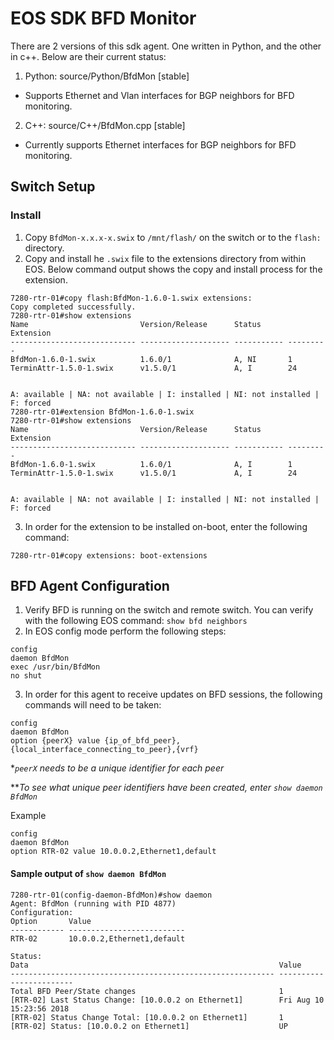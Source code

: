 # EOS SDK BFD Monitor
There are 2 versions of this sdk agent.  One written in Python, and the other in c++.  Below are their current status:
1. Python: source/Python/BfdMon [stable]
- Supports Ethernet and Vlan interfaces for BGP neighbors for BFD monitoring.
2. C++: source/C++/BfdMon.cpp [stable]
- Currently supports Ethernet interfaces for BGP neighbors for BFD monitoring.


## Switch Setup 

### Install
1. Copy `BfdMon-x.x.x-x.swix` to `/mnt/flash/` on the switch or to the `flash:` directory.
2. Copy and install he `.swix` file to the extensions directory from within EOS.  Below command output shows the copy and install process for the extension.
```
7280-rtr-01#copy flash:BfdMon-1.6.0-1.swix extensions:
Copy completed successfully.
7280-rtr-01#show extensions
Name                         Version/Release      Status      Extension
---------------------------- -------------------- ----------- ---------
BfdMon-1.6.0-1.swix          1.6.0/1              A, NI       1
TerminAttr-1.5.0-1.swix      v1.5.0/1             A, I        24


A: available | NA: not available | I: installed | NI: not installed | F: forced
7280-rtr-01#extension BfdMon-1.6.0-1.swix
7280-rtr-01#show extensions
Name                         Version/Release      Status      Extension
---------------------------- -------------------- ----------- ---------
BfdMon-1.6.0-1.swix          1.6.0/1              A, I        1
TerminAttr-1.5.0-1.swix      v1.5.0/1             A, I        24


A: available | NA: not available | I: installed | NI: not installed | F: forced
```
3. In order for the extension to be installed on-boot, enter the following command:
```
7280-rtr-01#copy extensions: boot-extensions
```

## BFD Agent Configuration
1. Verify BFD is running on the switch and remote switch.  You can verify with the following EOS command: `show bfd neighbors`
2. In EOS config mode perform the following steps: 
```
config
daemon BfdMon
exec /usr/bin/BfdMon
no shut
```
3. In order for this agent to receive updates on BFD sessions, the following commands will need to be taken:
```
config
daemon BfdMon
option {peerX} value {ip_of_bfd_peer},{local_interface_connecting_to_peer},{vrf}
```
**`peerX` needs to be a unique identifier for each peer*

***To see what unique peer identifiers have been created, enter `show daemon BfdMon`*

Example
```
config
daemon BfdMon
option RTR-02 value 10.0.0.2,Ethernet1,default
```

#### Sample output of `show daemon BfdMon`
```
7280-rtr-01(config-daemon-BfdMon)#show daemon
Agent: BfdMon (running with PID 4877)
Configuration:
Option       Value
------------ --------------------------
RTR-02       10.0.0.2,Ethernet1,default

Status:
Data                                                        Value
----------------------------------------------------------- ------------------------
Total BFD Peer/State changes                                1
[RTR-02] Last Status Change: [10.0.0.2 on Ethernet1]        Fri Aug 10 15:23:56 2018
[RTR-02] Status Change Total: [10.0.0.2 on Ethernet1]       1
[RTR-02] Status: [10.0.0.2 on Ethernet1]                    UP
```